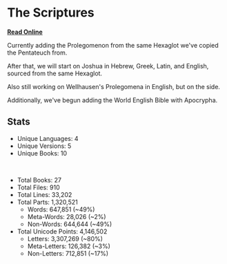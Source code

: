 # The Scriptures

**[Read Online](https://r-neal-kelly.github.io/the_scriptures/)**

Currently adding the Prolegomenon from the same Hexaglot we've copied the Pentateuch from.

After that, we will start on Joshua in Hebrew, Greek, Latin, and English, sourced from the same Hexaglot.

Also still working on Wellhausen's Prolegomena in English, but on the side.

Additionally, we've begun adding the World English Bible with Apocrypha.

## Stats

- Unique Languages: 4
- Unique Versions: 5
- Unique Books: 10

<br>

- Total Books: 27
- Total Files: 910
- Total Lines: 33,202
- Total Parts: 1,320,521
    - Words: 647,851 (~49%)
    - Meta-Words: 28,026 (~2%)
    - Non-Words: 644,644 (~49%)
- Total Unicode Points: 4,146,502
    - Letters: 3,307,269 (~80%)
    - Meta-Letters: 126,382 (~3%)
    - Non-Letters: 712,851 (~17%)
